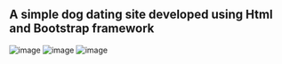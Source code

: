 ## A simple dog dating site developed using Html and Bootstrap framework
![image](https://github.com/Sabavat-Jayanth-Naik/A-simple-TinDog-website-for-dating-for-dogs-using-bootstrap/assets/130920035/8e813c28-2600-4c44-a287-be631cf555ca)
![image](https://github.com/Sabavat-Jayanth-Naik/A-simple-TinDog-website-for-dating-for-dogs-using-bootstrap/assets/130920035/eebb35d4-882f-4640-8c97-e087fb3c0339)
![image](https://github.com/Sabavat-Jayanth-Naik/A-simple-TinDog-website-for-dating-for-dogs-using-bootstrap/assets/130920035/5331a1a9-6d83-4bea-aef6-eef2364075dc)


